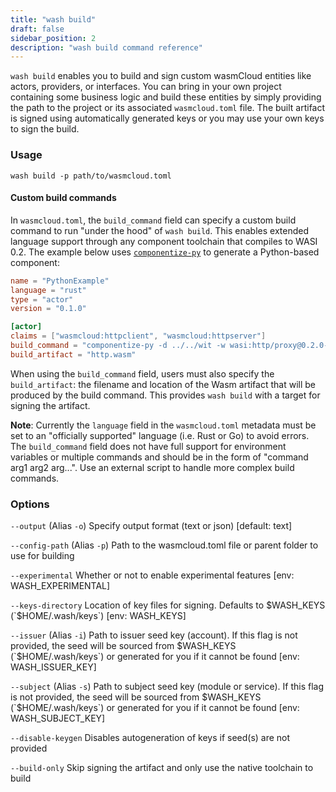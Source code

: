 ```yaml
---
title: "wash build"
draft: false
sidebar_position: 2
description: "wash build command reference"
---
```


`wash build` enables you to build and sign custom wasmCloud entities like actors, providers, or interfaces. You can bring in your own project containing some business logic and build these entities by simply providing the path to the project or its associated `wasmcloud.toml` file. The built artifact is signed using automatically generated keys or you may use your own keys to sign the build.

### Usage

```
wash build -p path/to/wasmcloud.toml
```

#### Custom build commands

In `wasmcloud.toml`, the `build_command` field can specify a custom build command to run "under the hood" of `wash build`. This enables extended language support through any component toolchain that compiles to WASI 0.2. The example below uses [`componentize-py`](https://github.com/bytecodealliance/componentize-py) to generate a Python-based component:

```toml
name = "PythonExample"
language = "rust"
type = "actor"
version = "0.1.0"

[actor]
claims = ["wasmcloud:httpclient", "wasmcloud:httpserver"]
build_command = "componentize-py -d ../../wit -w wasi:http/proxy@0.2.0-rc-2023-12-05 componentize app -o http.wasm"
build_artifact = "http.wasm"
```

When using the `build_command` field, users must also specify the `build_artifact`: the filename and location of the Wasm artifact that will be produced by the build command. This provides `wash build` with a target for signing the artifact.  

**Note**: Currently the `language` field in the `wasmcloud.toml` metadata must be set to an "officially supported" language (i.e. Rust or Go) to avoid errors. The `build_command` field does not have full support for environment variables or multiple commands and should be in the form of "command arg1 arg2 arg...". Use an external script to handle more complex build commands.  

### Options

`--output` (Alias `-o`) Specify output format (text or json) [default: text]

`--config-path` (Alias `-p`) Path to the wasmcloud.toml file or parent folder to use for building

`--experimental` Whether or not to enable experimental features [env: WASH_EXPERIMENTAL]

`--keys-directory` Location of key files for signing. Defaults to $WASH_KEYS (`$HOME/.wash/keys`) [env: WASH_KEYS]

`--issuer` (Alias `-i`) Path to issuer seed key (account). If this flag is not provided, the seed will be sourced from $WASH_KEYS (`$HOME/.wash/keys`) or generated for you if it cannot be found [env: WASH_ISSUER_KEY]

`--subject` (Alias `-s`) Path to subject seed key (module or service). If this flag is not provided, the seed will be sourced from $WASH_KEYS (`$HOME/.wash/keys`) or generated for you if it cannot be found [env: WASH_SUBJECT_KEY]

`--disable-keygen` Disables autogeneration of keys if seed(s) are not provided

`--build-only` Skip signing the artifact and only use the native toolchain to build